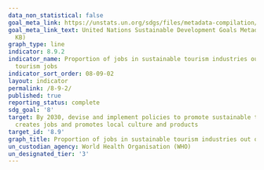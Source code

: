 ```yaml
---
data_non_statistical: false
goal_meta_link: https://unstats.un.org/sdgs/files/metadata-compilation/Metadata-Goal-8.pdf
goal_meta_link_text: United Nations Sustainable Development Goals Metadata (PDF 526
  KB)
graph_type: line
indicator: 8.9.2
indicator_name: Proportion of jobs in sustainable tourism industries out of total
  tourism jobs
indicator_sort_order: 08-09-02
layout: indicator
permalink: /8-9-2/
published: true
reporting_status: complete
sdg_goal: '8'
target: By 2030, devise and implement policies to promote sustainable tourism that
  creates jobs and promotes local culture and products
target_id: '8.9'
graph_title: Proportion of jobs in sustainable tourism industries out of total tourism jobs
un_custodian_agency: World Health Organisation (WHO)
un_designated_tier: '3'
---
```


